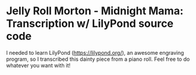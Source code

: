 # Jelly Roll Morton - Midnight Mama: Transcription w/ LilyPond source code


I needed to learn LilyPond (https://lilypond.org/), an awesome engraving program, so I transcribed this dainty piece from a piano roll. Feel free to do whatever you want with it!
